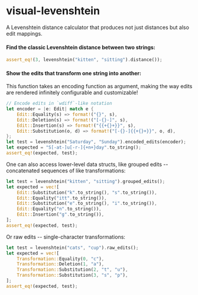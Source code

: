 # visual-levenshtein

A Levenshtein distance calculator that produces not just distances but also edit mappings.

#### Find the classic Levenshtein distance between two strings:

```rust
assert_eq!(3, levenshtein("kitten", "sitting").distance());
```

#### Show the edits that transform one string into another:
This function takes an encoding function as argument, making
the way edits are rendered infinitely configurable and customizable!

```rust
// Encode edits in `wdiff`-like notation
let encoder = |e: Edit| match e {
    Edit::Equality(s) => format!("{}", s),
    Edit::Deletion(s) => format!("[-{}-]", s),
    Edit::Insertion(s) => format!("{{+{}+}}", s),
    Edit::Substitution(o, d) => format!("[-{}-]{{+{}+}}", o, d),
};
let test = levenshtein("Saturday", "Sunday").encoded_edits(encoder);
let expected = "S[-at-]u[-r-]{+n+}day".to_string();
assert_eq!(expected, test);
```

One can also access lower-level data structs, like grouped edits -- concatenated sequences
of like transformations:

```rust
let test = levenshtein("kitten", "sitting").grouped_edits();
let expected = vec![
    Edit::Substitution("k".to_string(), "s".to_string()),
    Edit::Equality("itt".to_string()),
    Edit::Substitution("e".to_string(), "i".to_string()),
    Edit::Equality("n".to_string()),
    Edit::Insertion("g".to_string()),
];
assert_eq!(expected, test);
```

Or raw edits -- single-character transformations:

```rust
let test = levenshtein("cats", "cup").raw_edits();
let expected = vec![
    Transformation::Equality(0, "c"),
    Transformation::Deletion(1, "a"),
    Transformation::Substitution(2, "t", "u"),
    Transformation::Substitution(3, "s", "p"),
];
assert_eq!(expected, test);
```
